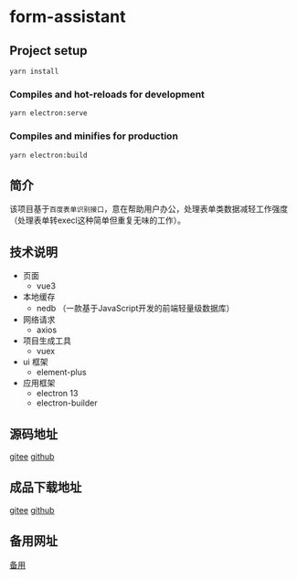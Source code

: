 # form-assistant

## Project setup
```
yarn install
```

### Compiles and hot-reloads for development
```
yarn electron:serve
```

### Compiles and minifies for production
```
yarn electron:build
```

## 简介
该项目基于`百度表单识别接口`，意在帮助用户办公，处理表单类数据减轻工作强度（处理表单转execl这种简单但重复无味的工作）。

## 技术说明
- 页面
    - vue3
- 本地缓存
    - nedb （一款基于JavaScript开发的前端轻量级数据库）
- 网络请求
    - axios
- 项目生成工具
    - vuex
- ui 框架
    - element-plus
- 应用框架
    - electron 13
    - electron-builder
## 源码地址
[gitee](https://gitee.com/stone2401/form-assistant)
[github](https://github.com/stone2401/form-assistant)
## 成品下载地址
[gitee](https://gitee.com/stone2401/form-assistant/releases/v0.1.0-beta)
[github](https://github.com/stone2401/form-assistant/releases/tag/v0.1.0-beta)
## 备用网址
[备用](http://shizhenfei.top:8090)
